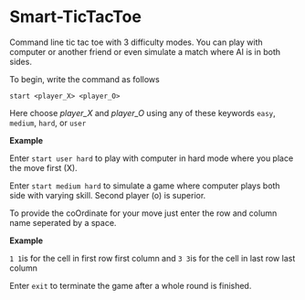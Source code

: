 # Smart-TicTacToe
Command line tic tac toe with 3 difficulty modes. You can play with computer or another friend or even simulate a match where AI is in both sides.

To begin, write the command as follows

`start <player_X> <player_O>`

Here choose *player_X* and  *player_O* using any of these keywords `easy`, `medium`, `hard`, or `user`

**Example**

Enter `start user hard` to play with computer in hard mode where you place the move first (X).

Enter `start medium hard` to simulate a game where computer plays both side with varying skill. Second player (o) is superior.



To provide the coOrdinate for your move just enter the row and column name seperated by a space.

**Example**

`1 1`is for the cell in first row first column and `3 3`is for the cell in last row last column


Enter `exit` to terminate the game after a whole round is finished.

